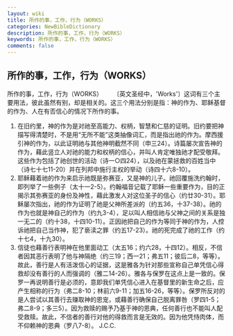 ```yaml
---
layout: wiki
title: 所作的事，工作，行为（WORKS）
categories: NewBibleDictionary
description: 所作的事，工作，行为（WORKS）
keywords: 所作的事，工作，行为（WORKS）
comments: false
---
```


## 所作的事，工作，行为（WORKS）



所作的事，工作，行为（WORKS）
　　〔英文圣经中，'Works'〕这词有三个主要用法，彼此虽然有别，却是相关的。这三个用法分别是指：神的作为、耶稣基督的作为、人在有否信心的情况下所作的事。
1. 在旧约里，神的作为是对祂至高能力、权柄，智慧和仁慈的证明。旧约要把神描写得清楚时，不是用“无所不能”这类抽像词汇，而是指出祂的作为。摩西援引神的作为，以此证明祂与其他神明截然不同（申三24）。诗篇屡次宣告神的作为，藉此竖立人对祂的能力和权柄的信心，并叫人肯定唯独祂才配受敬拜。这些作为包括了祂创世的活动（诗一○四24），以及祂在蒙拯救的百姓当中（诗七十七11-20）并在列邦中施行主权的举动（诗四十六8-10）。
2. 耶稣藉着祂的作为来启示祂既是弥赛亚，又是神的儿子。祂回覆施洗约翰时，即列举了一些例子（太十一2-5）。约翰福音记载了耶稣一些重要作为，目的正揭示其弥赛亚的身份及神性，藉此激发人对这位圣子的信心（约廿30-31）。耶稣屡次指出，祂的作为证明了祂是父神所差派的（约五36，十37-38）。祂的作为也就是神自己的作为（约九3-4），足以叫人相信祂与父神之间的关系是独一无二的（约十38，十四10-11）。正因祂把自己的作为等同于神的作为，人控诉祂把自己当作神，犯了亵渎之罪（约五17-23）。祂的死完成了祂的工作（约十七4，十九30）。
3. 信徒也藉善行表明神在他里面动工（太五16；约六28，十四12）。相反，不信者因其恶行表明了他与神隔绝（约三19；西一21；弗五11；彼后二8，等等）。故此，善行是人有活泼信心的证据，这是雅各为针对那些宣称自己单凭信心得救却没有善行的人而强调的（雅二14-26）。雅各与保罗在这点上是一致的。保罗一再说明善行是必须的，意即我们单凭信心进入在基督里的新生命之后，应产生相称的行为（弗二8-10；林前六9-11；加五16-26，等等）。保罗所反对的是人尝试以其善行去赚取神的恩宠，或藉善行确保自己脱离罪咎（罗四1-5；弗二8-9；多三5）。因为救赎的赐予乃基于神的恩典，任何善行也不能叫人配受救赎。故此，不信者的善行对他的得救而言是无效的。因为他凭恃肉体，而不仰赖神的恩典（罗八7-8）。
J.C.C.




